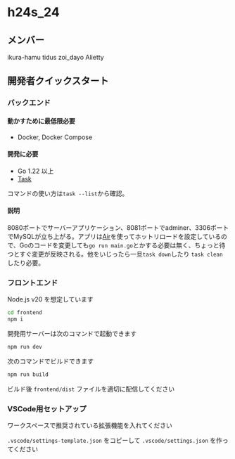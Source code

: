 # h24s_24

## メンバー

ikura-hamu
tidus
zoi_dayo
Alietty

## 開発者クイックスタート

### バックエンド

#### 動かすために最低限必要

- Docker, Docker Compose

#### 開発に必要

- Go 1.22 以上
- [Task](https://github.com/go-task/task)

コマンドの使い方は`task --list`から確認。

#### 説明

8080ポートでサーバーアプリケーション、8081ポートでadminer、3306ポートでMySQLが立ち上がる。アプリは[Air](https://github.com/air-verse/air)を使ってホットリロードを設定しているので、Goのコードを変更しても`go run main.go`とかする必要は無く、ちょっと待つとすぐ変更が反映される。他をいじったら一旦`task down`したり `task clean` したり必要。

### フロントエンド

Node.js v20 を想定しています

```sh
cd frontend
npm i
```

開発用サーバーは次のコマンドで起動できます

```sh
npm run dev
```

次のコマンドでビルドできます

```sh
npm run build
```

ビルド後 `frontend/dist` ファイルを適切に配信してください

### VSCode用セットアップ

ワークスペースで推奨されている拡張機能を入れてください

`.vscode/settings-template.json` をコピーして `.vscode/settings.json` を作ってください

